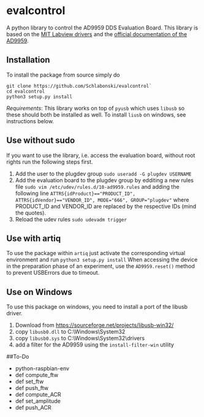 # evalcontrol

A python library to control the AD9959 DDS Evaluation Board. This library is based on the 
[MIT Labview drivers](http://cua.mit.edu/AD9959-USB-drivers/) and the [official documentation of the AD9959](http://www.analog.com/media/en/technical-documentation/data-sheets/AD9959.pdf).

## Installation
To install the package from source simply do
```
git clone https://github.com/Schlabonski/evalcontrol`
cd evalcontrol
python3 setup.py install
```

*Requirements*: This library works on top of `pyusb` which uses `libusb` so these should both be installed as well.
To install `liusb` on windows, see instructions below.

## Use without sudo
If you want to use the library, i.e. access the evaluation board, without root rights run the following steps first.
 1. Add the user to the plugdev group
 `sudo useradd -G plugdev USERNAME`
 2. Add the evaluation board to the plugdev group by edditing a new rules file
 `sudo vim /etc/udev/rules.d/10-ad9959.rules`
  and adding the following line
  `ATTRS{idProduct}=="PRODUCT_ID", ATTRS{idVendor}=="VENDOR_ID", MODE="666", GROUP="plugdev"`
  where PRODUCT_ID and VENDOR_ID are replaced by the respective IDs (mind the quotes).
 3. Reload the udev rules
 `sudo udevadm trigger`
  
## Use with artiq
 To use the package within `artiq` just activate the corresponding virtual environment and run 
 `python3 setup.py install`
 When accessing the device in the preparation phase of an experiment, use the `AD9959.reset()` method to prevent USBErrors due to timeout.

## Use on Windows
To use this package on windows, you need to install a port of the libusb driver.
 1. Download from https://sourceforge.net/projects/libusb-win32/
 2. copy `libusb0.dll` to C:\Windows\System32
 3. copy `libusb0.sys` to C:\Windows\System32\drivers
 4. add a filter for the AD9959 using the `install-filter-win` utility
 
##To-Do
 * python-raspbian-env
 * def compute_ftw
 * def set_ftw
 * def push_ftw
 * def compute_ACR
 * def set_amplitude
 * def push_ACR
